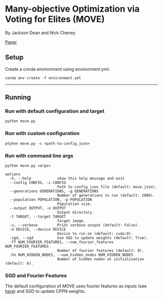 # Many-objective Optimization via Voting for Elites (MOVE)
By Jackson Dean and Nick Cheney

[Paper](https://arxiv.org/abs/2307.02661)


## Setup
Create a conda environment using environment.yml:

`conda env create -f environment.yml`


---
## Running

### Run with default configuration and target
```python move.py```


### Run with custom configuration
```ptyhon move.py -c <path-to-config.json>```


### Run with command line args
```python move.py <args>```


```
options
  -h, --help            show this help message and exit
  --config CONFIG, -c CONFIG
                        Path to config json file (default: move.json).
  --generations GENERATIONS, -g GENERATIONS
                        Number of generations to run (default: 1000).
  --population POPULATION, -p POPULATION
                        Population size.
  --output OUTPUT, -o OUTPUT
                        Output directory.
  -t TARGET, --target TARGET
                        Target image.
  -v, --verbose         Print verbose output (default: False).
  -d DEVICE, --device DEVICE
                        Device to run on (default: cuda:0).
  -sgd, --sgd           Use SGD to update weights (default: True).
  -ff NUM_FOURIER_FEATURES, --num_fourier_features NUM_FOURIER_FEATURES
                        Number of fourier features (default: 8).
  -hn NUM_HIDDEN_NODES, --num_hidden_nodes NUM_HIDDEN_NODES
                        Number of hidden nodes at initialization (default: 8).

```

### SGD and Fourier Features
The default configuration of MOVE uses fourier features as inputs (see [here](https://bmild.github.io/fourfeat/)) and SGD to update CPPN weights.


